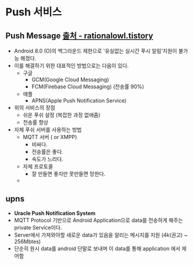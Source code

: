 Push 서비스
===

Push Message [출처 - rationalowl.tistory](https://rationalowl.tistory.com/6)
---
* Android 8.0 (O)의 백그라운드 제한으로 '유실없는 실시간 푸시 알림'지원이 불가능 해졌다.
* 이를 해결하기 위한 대표적인 방법으로는 다음이 있다.
  * 구글
    * GCM(Google Cloud Messaging)
    * FCM(Firebase Cloud Messaging) (전송률 90%)
  * 애플
    * APNS(Apple Push Notification Service)
* 위의 서비스의 장점
  * 쉬운 푸쉬 설정 (복잡한 과정 없애줌)
  * 전송률 향상
* 자체 푸쉬 서버를 사용하는 방법
  * MQTT 서버 ( or XMPP)
    * 비싸다.
    * 전송률은 좋다.
    * 속도가 느리다.
  * 자체 프로토콜
    * 잘 만들면 좋지만 못만들면 망한다.
  * 


upns
---
* **Uracle Push Notification System**
* MQTT Protocol 기반으로 Android Application으로 data를 전송하게 해주는 private Service이다.
* Server에서 가져와야할 새로운 data가 있음을 알리는 메시지를 지원 (4k(권고) ~ 256Mbtes)
* 단순히 원시 data를 android 단말로 보내며 이 data를 통해 application 에서 제어함
